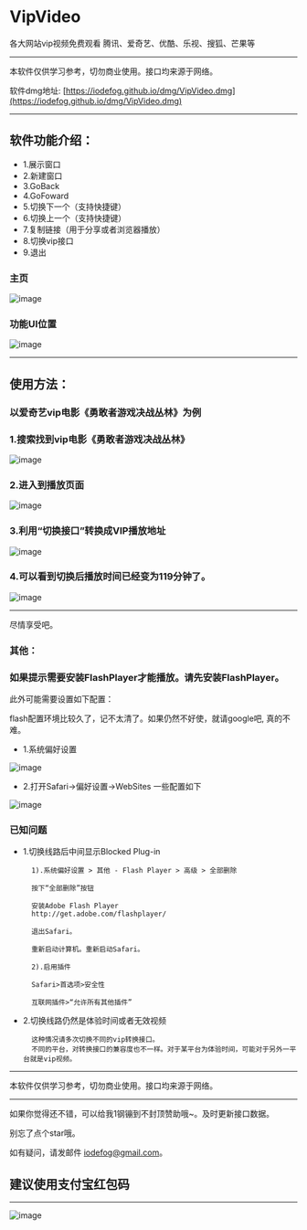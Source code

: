 # VipVideo
各大网站vip视频免费观看 腾讯、爱奇艺、优酷、乐视、搜狐、芒果等

---

本软件仅供学习参考，切勿商业使用。接口均来源于网络。

软件dmg地址: [https://iodefog.github.io/dmg/VipVideo.dmg](https://iodefog.github.io/dmg/VipVideo.dmg)

---

## 软件功能介绍：

* 1.展示窗口
* 2.新建窗口
* 3.GoBack
* 4.GoFoward
* 5.切换下一个（支持快捷键）
* 6.切换上一个（支持快捷键）
* 7.复制链接（用于分享或者浏览器播放）
* 8.切换vip接口
* 9.退出


### 主页
![image](./snap/QQ20180320-0.png)

### 功能UI位置
![image](./snap/QQ20180320-2.png)

---

## 使用方法：

### 以爱奇艺vip电影《勇敢者游戏决战丛林》为例
### 1.搜索找到vip电影《勇敢者游戏决战丛林》

![image](./snap/QQ20180320-230049.png)

### 2.进入到播放页面

![image](./snap/QQ20180320-230105.png)

### 3.利用“切换接口”转换成VIP播放地址

![image](./snap/QQ20180320-230204.png)

### 4.可以看到切换后播放时间已经变为119分钟了。

![image](./snap/QQ20180320-231646.png)


---

尽情享受吧。

### 其他：
### 如果提示需要安装FlashPlayer才能播放。请先安装FlashPlayer。

此外可能需要设置如下配置：

flash配置环境比较久了，记不太清了。如果仍然不好使，就请google吧, 真的不难。

* 1.系统偏好设置

![image](./snap/WX20180321-102104.png)

* 2.打开Safari->偏好设置->WebSites 一些配置如下

![image](./snap/WX20180321-102229.png)


### 已知问题

* 1.切换线路后中间显示Blocked Plug-in

		1).系统偏好设置 > 其他 - Flash Player > 高级 > 全部删除
		
		按下“全部删除”按钮
		
		安装Adobe Flash Player
		http://get.adobe.com/flashplayer/
		
		退出Safari。
		
		重新启动计算机。重新启动Safari。
		
		2).启用插件
		
		Safari>首选项>安全性
		
		互联网插件>“允许所有其他插件”

* 2.切换线路仍然是体验时间或者无效视频

		这种情况请多次切换不同的vip转换接口。
		不同的平台，对转换接口的兼容度也不一样。对于某平台为体验时间，可能对于另外一平台就是vip视频。

---

本软件仅供学习参考，切勿商业使用。接口均来源于网络。

---

如果你觉得还不错，可以给我1钢镚到不封顶赞助哦~。及时更新接口数据。

别忘了点个star哦。

如有疑问，请发邮件 [iodefog@gmail.com](mailto:iodefog@gmail.com)。

## 建议使用支付宝红包码

-----

![image](./snap/IMG_3123.png)

